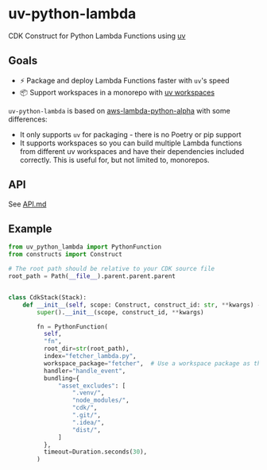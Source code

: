 # uv-python-lambda

CDK Construct for Python Lambda Functions using [uv](https://docs.astral.sh/uv/)

## Goals

* ⚡️ Package and deploy Lambda Functions faster with `uv`'s speed
* 📦 Support workspaces in a monorepo with [uv workspaces](https://docs.astral.sh/uv/concepts/workspaces/)

`uv-python-lambda` is based on [aws-lambda-python-alpha](https://docs.aws.amazon.com/cdk/api/v2/docs/aws-lambda-python-alpha-readme.html) with some differences:

* It only supports `uv` for packaging - there is no Poetry or pip support
* It supports workspaces so you can build multiple Lambda functions from different uv workspaces and have their dependencies included correctly. This is useful for, but not limited to, monorepos.

## API

See [API.md](API.md)

## Example

```python
from uv_python_lambda import PythonFunction
from constructs import Construct

# The root path should be relative to your CDK source file
root_path = Path(__file__).parent.parent.parent


class CdkStack(Stack):
    def __init__(self, scope: Construct, construct_id: str, **kwargs) -> None:
        super().__init__(scope, construct_id, **kwargs)

        fn = PythonFunction(
          self,
          "fn",
          root_dir=str(root_path),
          index="fetcher_lambda.py",
          workspace_package="fetcher",  # Use a workspace package as the top-level Lambda entry point.
          handler="handle_event",
          bundling={
              "asset_excludes": [
                  ".venv/",
                  "node_modules/",
                  "cdk/",
                  ".git/",
                  ".idea/",
                  "dist/",
              ]
          },
          timeout=Duration.seconds(30),
        )
```
